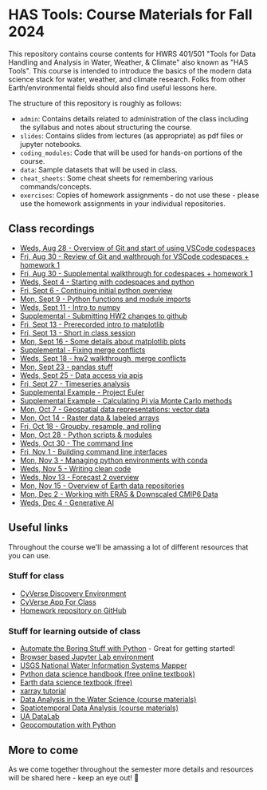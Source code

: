 # HAS Tools: Course Materials for Fall 2024


This repository contains course contents for HWRS 401/501 "Tools for Data Handling and Analysis in Water, Weather, & Climate" also known as "HAS Tools".  This course is intended to introduce the basics of the modern data science stack for water, weather, and climate research. Folks from other Earth/environmental fields should also find useful lessons here.

The structure of this repository is roughly as follows:

 - `admin`: Contains details related to administration of the class including the syllabus and notes about structuring the course.
 - `slides`: Contains slides from lectures (as appropriate) as pdf files or jupyter notebooks.
 - `coding_modules`: Code that will be used for hands-on portions of the course.
 - `data`: Sample datasets that will be used in class.
 - `cheat_sheets`: Some cheat sheets for remembering various commands/concepts.
 - `exercises`: Copies of homework assignments - do not use these - please use the homework assignments in your individual repositories.

## Class recordings
- [Weds, Aug 28 - Overview of Git and start of using VSCode codespaces](https://arizona.zoom.us/rec/play/rh7s9YwJ_nQBx9h8eeKPk8Sf5YbtD0PxZ-mdII0ViZIPH5GrSC-hLzz4KCJk0F0I_GU64UKkABV9QFAI.IK3o-fIPLu211Yat?canPlayFromShare=true&from=share_recording_detail&continueMode=true&componentName=rec-play&originRequestUrl=https%3A%2F%2Farizona.zoom.us%2Frec%2Fshare%2FN3-0Xnx69QM6o7ZoXBLybzzD1CGJqLoD5MdN7ZnzdQOMmGsbWoiT9m52NBQomOEF.ijDXhP0cFcLgfWVf)
- [Fri, Aug 30 - Review of Git and walthrough for VSCode codespaces + homework 1](https://arizona.zoom.us/rec/play/ilyDSlVHzPnUnhcs5-eX9AXUNoyt1Hi-r4Xw0AmONt_cwGUrMqRCSXzpJvek-JcBUqwZLRz7g0tSxFVW.WGd23F9GsomuaYA-?canPlayFromShare=true&from=my_recording&continueMode=true&componentName=rec-play&originRequestUrl=https%3A%2F%2Farizona.zoom.us%2Frec%2Fshare%2F_PplFSsqvwIV0LXYbHsmhGYDg-cdjZsOdlv2mdTQh4tYBULICjdyDgeKeskGB1a-.3p-IxjSMbniLRknk)
- [Fri, Aug 30 - Supplemental walkthrough for codespaces + homework 1](https://arizona.box.com/s/5vw1zkbcevo9zbd7ixyypzpastctaqgp)
- [Weds, Sept 4 - Starting with codespaces and python](https://arizona.zoom.us/rec/play/2Nfw-zTWgP9TUd1MJfsmDzOX7gYBYZaDBveLmAHB11yRhI8Ks_PzcgYnWix9_uXrn3it7xJIPTiJgBsi.VCFZOo7qcopL6wo8?autoplay=true&startTime=1725469514000)
- [Fri, Sept 6 - Continuing initial python overview](https://arizona.zoom.us/rec/play/-jJK5i-cuYqMVdKXU8lHTUOlUF9LuLdU7U9xQc30q_Ay8yZY8ES7MqVzqe54-FUvad5fXK90xq1FwT-s.Je2GRfIxopzo5n03?autoplay=true&startTime=1725642162000)
- [Mon, Sept 9 - Python functions and module imports](https://arizona.zoom.us/rec/play/dEyegWB-ICH_BjWraj0ujvM9hzqPKKr2He6lTM1a6cW6hMYcCE626WH7U2JwbZUsQ_5xi4EYMk8OeHCE.IGui6LmYX4gF7Y61?canPlayFromShare=true&from=share_recording_detail&continueMode=true&componentName=rec-play&originRequestUrl=https%3A%2F%2Farizona.zoom.us%2Frec%2Fshare%2FH0wsDed7VqY935RE3YYVZ-AuEub37fU4MzbGTSY6faJecBvV1ee8sdZ-vw_nh3GQ.mZHbV-MvVq6Yiaro)
- [Weds, Sept 11 - Intro to numpy](https://arizona.zoom.us/rec/share/SSjxhOaw72J48Qzw51yEci1kg9xlapUoz_KReFOFeKxMfoaYarJWtubaHeFwc8VX.tWi04Bl1JDTqwuUX?startTime=1726074191000)
- [Supplemental - Submitting HW2 changes to github](https://arizona.zoom.us/rec/share/ZgYi2_5p3toS5hHESsRfkOOvooZGsYIpX9Y2_Q7ukEdTTgF2yUok3nTqR_B8rMNx.pSUkBGsDKP_0keCo?startTime=1726083144000)
- [Fri, Sept 13 - Prerecorded intro to matplotlib](https://arizona.zoom.us/rec/share/AT87Wfw933PTLt1dk2CBVOrNG65r2a3UYIYojZgFHupgK7InR4p1uNC0ju9PbZ9o.GAxBFetFdsSwIg2m?startTime=1726242791000)
- [Fri, Sept 13 - Short in class session](https://arizona.zoom.us/rec/share/7QSVVzjvJbE4D8bopU4PTGz467zMlRi9ieweGLLPls4UPQHhN14XTgPEfOygkfLa.yChWnCM0lsG3u8Fu?startTime=1726246908000)
- [Mon, Sept 16 - Some details about matplotlib plots](https://arizona.zoom.us/rec/share/lGssTL5KPGVKUn1Z-ua2_lA2b8TTa63V7yG9phulsRjxnsOJWrMibgcwGKVKGbzj.aVYcG6gBqKFvvavZ)
- [Supplemental - Fixing merge conflicts](https://arizona.zoom.us/rec/share/kJDrcx9Hseb4slGSxIXGR6FMJLvAeOi2iCr_dZFGjqoV9I4ZUWbfp1sWKGZZiAFA.HqBFZenhuIfWwCsw)
- [Weds, Sept 18 - hw2 walkthrough, merge conflicts](https://arizona.zoom.us/rec/share/v_C8aNSNx6_kjz20BSlcJ7A_Wz086rlhvAi1VWmaCICjfEhBOstoMW9tGTiyJT8g.7YrwEqDIDfIThxaG)
- [Mon, Sept 23 - pandas stuff](https://arizona.zoom.us/rec/share/cJUCct1aiIgaW9p48S0Bg_p9C4rtmfYbdVrS8I0VBSZDVmsqX37XGwdpeNo_1w4Y.QSLm_kuxfsBQrlw1)
- [Weds, Sept 25 - Data access via apis](https://arizona.zoom.us/rec/play/n30nZZt1KWKUOgDLj1SECGQ7iNz6ijryY0HAFbrrPIV-2Lw0vAvPRtdR1Gx1qLpxt7xVL90YaA_Lggar.T8dtrI-TL442augP?autoplay=true&startTime=1727284290000)
- [Fri, Sept 27 - Timeseries analysis](https://arizona.zoom.us/rec/share/qIi9p37NM1WXrOI6njr5JaSsQchPcKZwldoHqN2HwJwuYbRmRhF1FpvtAreb0Ln4.oXKt9xeZxqcYdbKS)
- [Supplemental Example - Project Euler](https://arizona.zoom.us/rec/play/-FTqRTk1GMPLAID17cVD4R9eV6JJlLurVpYuJ5hgAP7NJ2A7so43nLMeo8bYa3w3P6y2xRtIshMsQm2z.rU3c_sfuUdD5Cxv7?canPlayFromShare=true&from=share_recording_detail&continueMode=true&componentName=rec-play&originRequestUrl=https%3A%2F%2Farizona.zoom.us%2Frec%2Fshare%2FBYxOFAke6qfjlOi3o0vv8A4kdXKIgod82-7b3tMroDZKxHBzPzEQDBA81W2uKswb.x1YBmf73ArS2lrKI)
- [Supplemental Example - Calculating Pi via Monte Carlo methods](https://arizona.box.com/s/73k40gl6pwz6vim887slrm5nmke2vlvh)
- [Mon, Oct 7 - Geospatial data representations: vector data](https://arizona.zoom.us/rec/share/fzN7cHiQU7FkGBcbiAkXw0BXuioYGxmCh0-HPluATO7nbm1uytkV4bxdFsnbJmGe.El8jbclQpOU8tdgp)
- [Mon, Oct 14 - Raster data & labeled arrays](https://arizona.zoom.us/rec/play/MdvXy5vaQ-4MPuAn8VNRwDzIwzXrLZsx62kp1kGBkzKxiG8GI2SJhPAyy3wpomrvS6pPogJbTOCzZy1n.4iTfdosXKJk8Xq2Y?canPlayFromShare=true&from=share_recording_detail&continueMode=true&componentName=rec-play&originRequestUrl=https%3A%2F%2Farizona.zoom.us%2Frec%2Fshare%2FfIEkIp79rYD5ic03Xr5ssmhBFIZefeAwOGmo1dHAUpczOlHDkceVrilQEF9TDKPF.IG_MEfjdVmAaI27E)
- [Fri, Oct 18 - Groupby, resample, and rolling](https://arizona.zoom.us/rec/play/jTdRvW0MMNSOSNh1BSMGilSQP0d5jAoCJXTZmvoRAvcICpX9AeKSDsUYFoBiSyOkNM2xeC1rKZhOiBs0.qRAtiSxDVcmx5heo?canPlayFromShare=true&from=share_recording_detail&continueMode=true&componentName=rec-play&originRequestUrl=https%3A%2F%2Farizona.zoom.us%2Frec%2Fshare%2FS392SqlRkbp7EGyVf3aGqsF30TQHXwYtzUNY8ncr__E8W77OSWog78MydLn_zVF_.eYDAuAECHrlvcDQ_)
- [Mon, Oct 28 - Python scripts & modules](https://arizona.zoom.us/rec/play/X0PbzeO7YWSzoWbg4_jyCq8eEC6m89VR5l1h-Af-wsDjpqPfaqKi3STRIuQHEEI8hxQFZSm_rXh6NAB5.CXW_7csSnfDgjaVD?canPlayFromShare=true&from=share_recording_detail&continueMode=true&componentName=rec-play&originRequestUrl=https%3A%2F%2Farizona.zoom.us%2Frec%2Fshare%2FbisuhyPFhY9YjIUMwjs6qpe1wheUJdhzPnrmXmvxqXUQnLYewLJzZUSy7KV5aNJ3.YrNf2msW_OFA1X2N)
- [Weds, Oct 30 - The command line](https://arizona.zoom.us/rec/play/X0PbzeO7YWSzoWbg4_jyCq8eEC6m89VR5l1h-Af-wsDjpqPfaqKi3STRIuQHEEI8hxQFZSm_rXh6NAB5.CXW_7csSnfDgjaVD?canPlayFromShare=true&from=share_recording_detail&continueMode=true&componentName=rec-play&originRequestUrl=https%3A%2F%2Farizona.zoom.us%2Frec%2Fshare%2FbisuhyPFhY9YjIUMwjs6qpe1wheUJdhzPnrmXmvxqXUQnLYewLJzZUSy7KV5aNJ3.YrNf2msW_OFA1X2N)
- [Fri, Nov 1 - Building command line interfaces](https://arizona.zoom.us/rec/share/078xV3rnc8KOdF91LxHc39YlzGSy3ufAYtl1FGpXG7FlD2t-99rESi22TYTDEvqQ.14jN_rIHBTXL5TE-)
- [Mon, Nov 3 - Managing python environments with conda](https://arizona.zoom.us/rec/share/YiYUO4WbW1sO81G1uIi1wNgHRMnBvQTI68M7RtNBCICrF1ZQ1KOoZYxm6N8sYd6Q.dBlqeHqswxTUUWbP)
- [Weds, Nov 5 - Writing clean code](https://arizona.zoom.us/rec/share/PX4QVSDymWRVpGHn3tQHu_Sdwb9pBSEJTfJQMg4xsVA_7rQE6LsVO5_NJX69DGKE.M6mcebzRsXiRNRHo)
- [Weds, Nov 13 - Forecast 2 overview](https://arizona.zoom.us/rec/share/160pSARWFRZwpzClfAytTw5H9z8JQmilt8aqyB3PfHui2irLoVxYbU0DgeKEbOW1.PmriWxP1U1YomoBJ)
- [Mon, Nov 15 - Overview of Earth data repositories](https://arizona.zoom.us/rec/share/uvn8ERJuIiKC3ccdrYwzHiDxe5OdI3v8FJR46Nx8BQCkhDKbI0h2ZhR-1249cwus.AyaliJEa0EhYgHYj)
- [Mon, Dec 2 - Working with ERA5 & Downscaled CMIP6 Data](https://arizona.zoom.us/rec/play/oa5Yl2SHeY7-gbPW3LXQDCYcs7DwnaXsQ68VdlGcRQ3dN8swU3i2m4Cql5NYAZhrLMKOuZAJiEmcSdOL.RIzGsWOvDqPrdBeD?canPlayFromShare=true&from=share_recording_detail&continueMode=true&componentName=rec-play&originRequestUrl=https%3A%2F%2Farizona.zoom.us%2Frec%2Fshare%2F4aB2NA2wlNBWr3Z_b_WoRl-G5IttE15C-aKVq9yID1TxF95iXKo759TiLVAQg60z.ju48C9px5Lj2kIG3)
- [Weds, Dec 4 - Generative AI](https://arizona.zoom.us/rec/play/ow1F7gh6Zv-TmeGt_t9InJ0Lfca7M3bElLoMuP4hSOP25ynn9KVEcC-8IXGEYmYnkHyYV9fDB2dINOqb.Y33PfQnaBXSaA7cN?canPlayFromShare=true&from=share_recording_detail&continueMode=true&componentName=rec-play&originRequestUrl=https%3A%2F%2Farizona.zoom.us%2Frec%2Fshare%2FmDU47OkhJiltNTAPx2iI513FrYrbvYzip39qlMv3vRlDeN_9gSFEn7EzMDtchIvf.eLWqEFvtvbHd8wHo)
 
## Useful links
Throughout the course we'll be amassing a lot of different resources that you can use. 

### Stuff for class
- [CyVerse Discovery Environment](https://de.cyverse.org/apps)
- [CyVerse App For Class](https://de.cyverse.org/apps/de/6b7c97e8-46e7-11ef-b5d9-008cfa5ae621/launch)
- [Homework repository on GitHub](https://github.com/HAS-Tools-Fall2022/homework)

### Stuff for learning outside of class
- [Automate the Boring Stuff with Python](https://automatetheboringstuff.com/) - Great for getting started!
- [Browser based Jupyter Lab environment](https://jupyter.org/try-jupyter/lab/)
- [USGS National Water Information Systems Mapper](https://maps.waterdata.usgs.gov/mapper/index.html)
- [Python data science handbook (free online textbook)](https://jakevdp.github.io/PythonDataScienceHandbook/)
- [Earth data science textbook (free)](https://www.earthdatascience.org/courses/intro-to-earth-data-science/)
- [xarray tutorial](https://mybinder.org/v2/gh/xarray-contrib/xarray-tutorial/HEAD?labpath=workshops/scipy2022/index.ipynb)
- [Data Analysis in the Water Science (course materials)](https://mountain-hydrology-research-group.github.io/data-analysis/intro.html)
- [Spatiotemporal Data Analysis (course materials)](https://github.com/kanchukaitis/spatiotemporal_data_analysis)
- [UA DataLab](https://datascience.arizona.edu/education/uarizona-data-lab)
- [Geocomputation with Python](https://py.geocompx.org/)

## More to come

As we come together throughout the semester more details and resources will be shared here - keep an eye out! 👀
